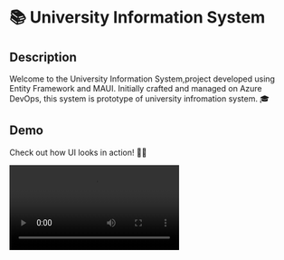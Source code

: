 # 📚 University Information System

## Description
Welcome to the University Information System,project developed using Entity Framework and MAUI. Initially crafted and managed on Azure DevOps, this system is prototype of university infromation system. 🎓

## Demo
Check out how UI looks in action! 👀✨

![Demo of the project](docs/ics.mp4)

